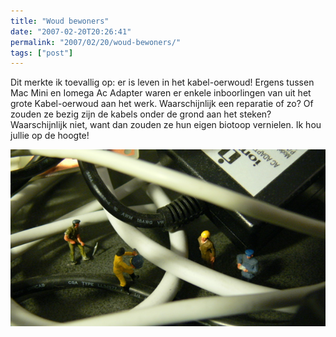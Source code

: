 ```yaml
---
title: "Woud bewoners"
date: "2007-02-20T20:26:41"
permalink: "2007/02/20/woud-bewoners/"
tags: ["post"]
---
```

Dit merkte ik toevallig op: er is leven in het kabel-oerwoud! Ergens tussen Mac Mini en Iomega Ac Adapter waren er enkele inboorlingen van uit het grote Kabel-oerwoud aan het werk. Waarschijnlijk een reparatie of zo? Of zouden ze bezig zijn de kabels onder de grond aan het steken? Waarschijnlijk niet, want dan zouden ze hun eigen biotoop vernielen. Ik hou jullie op de hoogte!

![Kabeloerwoud bewoners](/images/blog/2007/02/kabelwoud.jpg)
